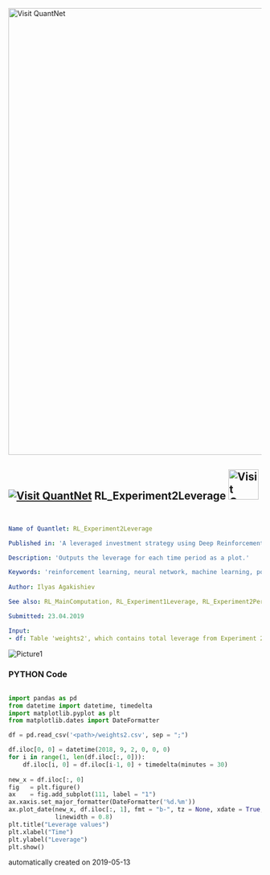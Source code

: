 [<img src="https://github.com/QuantLet/Styleguide-and-FAQ/blob/master/pictures/banner.png" width="888" alt="Visit QuantNet">](http://quantlet.de/)

## [<img src="https://github.com/QuantLet/Styleguide-and-FAQ/blob/master/pictures/qloqo.png" alt="Visit QuantNet">](http://quantlet.de/) **RL_Experiment2Leverage** [<img src="https://github.com/QuantLet/Styleguide-and-FAQ/blob/master/pictures/QN2.png" width="60" alt="Visit QuantNet 2.0">](http://quantlet.de/)

```yaml


Name of Quantlet: RL_Experiment2Leverage

Published in: 'A leveraged investment strategy using Deep Reinforcement Learning'

Description: 'Outputs the leverage for each time period as a plot.'

Keywords: 'reinforcement learning, neural network, machine learning, portfolio management, cryptocurrency'
 
Author: Ilyas Agakishiev

See also: RL_MainComputation, RL_Experiment1Leverage, RL_Experiment2Performance

Submitted: 23.04.2019

Input: 
- df: Table 'weights2', which contains total leverage from Experiment 2.
```

![Picture1](RL_Experiment2Leverage.png)

### PYTHON Code
```python

import pandas as pd
from datetime import datetime, timedelta
import matplotlib.pyplot as plt
from matplotlib.dates import DateFormatter

df = pd.read_csv('<path>/weights2.csv', sep = ";")

df.iloc[0, 0] = datetime(2018, 9, 2, 0, 0, 0)
for i in range(1, len(df.iloc[:, 0])):
    df.iloc[i, 0] = df.iloc[i-1, 0] + timedelta(minutes = 30)
    
new_x = df.iloc[:, 0]
fig   = plt.figure()
ax    = fig.add_subplot(111, label = "1")
ax.xaxis.set_major_formatter(DateFormatter('%d.%m'))
ax.plot_date(new_x, df.iloc[:, 1], fmt = "b-", tz = None, xdate = True, 
             linewidth = 0.8)
plt.title("Leverage values")
plt.xlabel("Time")
plt.ylabel("Leverage")
plt.show()

```

automatically created on 2019-05-13